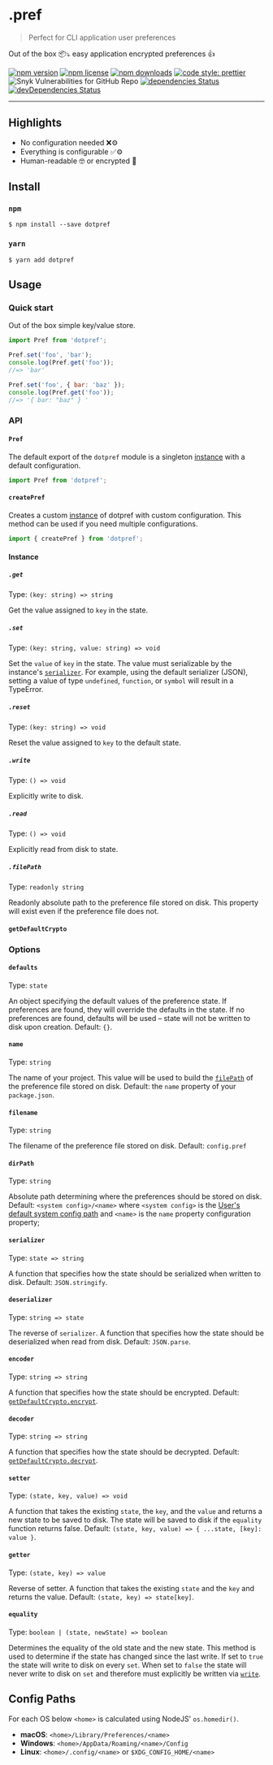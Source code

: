 # .pref

> Perfect for CLI application user preferences

Out of the box 📦⤵️ easy application encrypted preferences 👍

[![npm version](https://img.shields.io/npm/v/dotpref?style=flat-square)](https://www.npmjs.com/package/dotpref)
[![npm license](https://img.shields.io/npm/l/dotpref?style=flat-square)](https://github.com/cassels/dotpref)
[![npm downloads](https://img.shields.io/npm/dt/dotpref?style=flat-square)](https://www.npmjs.com/package/dotpref)
[![code style: prettier](https://img.shields.io/badge/code_style-prettier-ff69b4.svg?style=flat-square)](https://github.com/prettier/prettier)
![Snyk Vulnerabilities for GitHub Repo](https://img.shields.io/snyk/vulnerabilities/github/cassels/dotpref?style=flat-square)
[![dependencies Status](https://david-dm.org/cassels/dotpref/status.svg?style=flat-square)](https://david-dm.org/cassels/dotpref)
[![devDependencies Status](https://david-dm.org/cassels/dotpref/dev-status.svg?style=flat-square)](https://david-dm.org/cassels/dotpref?type=dev)

---

## Highlights

- No configuration needed ❌⚙️
- Everything is configurable ✅⚙️
- Human-readable 🤓 or encrypted 🔐
<!---
- Easy migration paths 🌱🦌
- Watch for events 👀 including external changes 🔭
  -->

## Install

### `npm`

```
$ npm install --save dotpref
```

### `yarn`

```
$ yarn add dotpref
```

## Usage

### Quick start

Out of the box simple key/value store.

```js
import Pref from 'dotpref';

Pref.set('foo', 'bar');
console.log(Pref.get('foo'));
//=> 'bar'

Pref.set('foo', { bar: 'baz' });
console.log(Pref.get('foo'));
//=> '{ bar: "baz" } '
```

### API

#### `Pref`

The default export of the `dotpref` module is a singleton [instance](#Instance) with a default configuration.

```js
import Pref from 'dotpref';
```

#### `createPref`

Creates a custom [instance](#Instance) of dotpref with custom configuration. This method can be used if you need multiple configurations.

```js
import { createPref } from 'dotpref';
```

#### Instance

##### `.get`

Type: `(key: string) => string`

Get the value assigned to `key` in the state.

##### `.set`

Type: `(key: string, value: string) => void`

Set the `value` of `key` in the state. The value must serializable by the instance's [`serializer`](#serializer). For example, using the default serializer (JSON), setting a value of type `undefined`, `function`, or `symbol` will result in a TypeError.

##### `.reset`

Type: `(key: string) => void`

Reset the value assigned to `key` to the default state.

##### `.write`

Type: `() => void`

Explicitly write to disk.

##### `.read`

Type: `() => void`

Explicitly read from disk to state.

<!---
##### `.on`

Type: `(event: string, callback: (event, state) => void)`

TODO: events

##### `.migrate`

Type: `(map: { [version]: handler }) => void`

TODO: migrate
-->

##### `.filePath`

Type: `readonly string`

Readonly absolute path to the preference file stored on disk. This property will exist even if the preference file does not.

#### `getDefaultCrypto`

### Options

#### `defaults`

Type: `state`

An object specifying the default values of the preference state. If preferences are found, they will override the defaults in the state. If no preferences are found, defaults will be used – state will not be written to disk upon creation. Default: `{}`.

#### `name`

Type: `string`

The name of your project. This value will be used to build the [`filePath`](#.filePath) of the preference file stored on disk. Default: the `name` property of your `package.json`.

#### `filename`

Type: `string`

The filename of the preference file stored on disk. Default: `config.pref`

#### `dirPath`

Type: `string`

Absolute path determining where the preferences should be stored on disk. Default: `<system config>/<name>` where `<system config>` is the [User's default system config path](#Config%20Paths) and `<name>` is the `name` property configuration property;

#### `serializer`

Type: `state => string`

A function that specifies how the state should be serialized when written to disk. Default: `JSON.stringify`.

#### `deserializer`

Type: `string => state`

The reverse of `serializer`. A function that specifies how the state should be deserialized when read from disk. Default: `JSON.parse`.

#### `encoder`

Type: `string => string`

A function that specifies how the state should be encrypted. Default: [`getDefaultCrypto.encrypt`](#getDefaultCrypto).

#### `decoder`

Type: `string => string`

A function that specifies how the state should be decrypted. Default: [`getDefaultCrypto.decrypt`](#getDefaultCrypto).

#### `setter`

Type: `(state, key, value) => void`

A function that takes the existing `state`, the `key`, and the `value` and returns a new state to be saved to disk. The state will be saved to disk if the `equality` function returns false. Default: `(state, key, value) => { ...state, [key]: value }`.

#### `getter`

Type: `(state, key) => value`

Reverse of setter. A function that takes the existing `state` and the `key` and returns the value. Default: `(state, key) => state[key]`.

#### `equality`

Type: `boolean | (state, newState) => boolean`

Determines the equality of the old state and the new state. This method is used to determine if the state has changed since the last write. If set to `true` the state will write to disk on every `set`. When set to `false` the state will never write to disk on `set` and therefore must explicitly be written via [`write`](#.write).

<!---
#### `watch`

Type: `boolean`

Watch the preference file on disk for changes. If a change occurs it will trigger an `CHANGE` event that can be subscribed to using [`on`](#.on).

-->

## Config Paths

For each OS below `<home>` is calculated using NodeJS' `os.homedir()`.

- **macOS**: `<home>/Library/Preferences/<name>`
- **Windows**: `<home>/AppData/Roaming/<name>/Config`
- **Linux**: `<home>/.config/<name>` or `$XDG_CONFIG_HOME/<name>`

<!---
## Recipes

TODO: Dot Notation
TODO: YAML Serialization
TODO: Write on process exit
TODO: Migration example
-->
